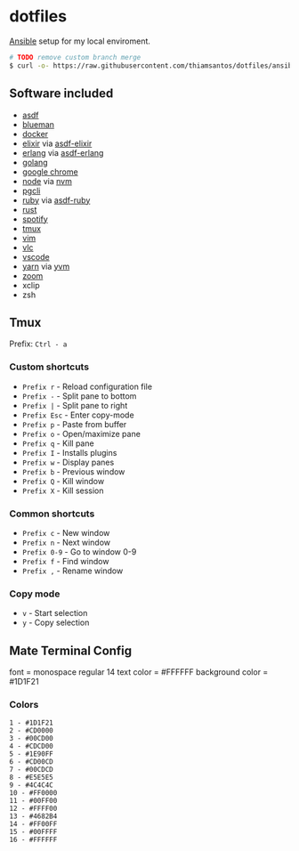 # dotfiles

[Ansible](https://www.ansible.com/) setup for my local enviroment.

```sh
# TODO remove custom branch merge
$ curl -o- https://raw.githubusercontent.com/thiamsantos/dotfiles/ansible/setup.sh | bash
```

## Software included

- [asdf](https://github.com/asdf-vm/asdf)
- [blueman](https://github.com/blueman-project/blueman)
- [docker](https://www.docker.com/)
- [elixir](https://elixir-lang.org/) via [asdf-elixir](https://github.com/asdf-vm/asdf-elixir)
- [erlang](https://www.erlang.org/) via [asdf-erlang](https://github.com/asdf-vm/asdf-erlang)
- [golang](https://golang.org/)
- [google chrome](https://www.google.com/chrome/index.html)
- [node](https://nodejs.org/) via [nvm](https://github.com/nvm-sh/nvm)
- [pgcli](https://github.com/dbcli/pgcli)
- [ruby](https://www.ruby-lang.org/) via [asdf-ruby](https://github.com/asdf-vm/asdf-ruby)
- [rust](https://www.rust-lang.org/)
- [spotify](https://www.spotify.com)
- [tmux](https://github.com/tmux/tmux)
- [vim](https://www.vim.org/)
- [vlc](https://www.videolan.org/vlc/)
- [vscode](https://code.visualstudio.com/)
- [yarn](https://yarnpkg.com/) via [yvm](https://github.com/tophat/yvm)
- [zoom](https://zoom.us/)
- xclip
- zsh

## Tmux

Prefix: `Ctrl - a`

### Custom shortcuts

- `Prefix r` - Reload configuration file
- `Prefix -` - Split pane to bottom
- `Prefix |` - Split pane to right
- `Prefix Esc` - Enter copy-mode
- `Prefix p` - Paste from buffer
- `Prefix o` - Open/maximize pane
- `Prefix q` - Kill pane
- `Prefix I` - Installs plugins
- `Prefix w` - Display panes
- `Prefix b` - Previous window
- `Prefix Q` - Kill window
- `Prefix X` - Kill session

### Common shortcuts

- `Prefix c` - New window
- `Prefix n` - Next window
- `Prefix 0-9` - Go to window 0-9
- `Prefix f` - Find window
- `Prefix ,` - Rename window

### Copy mode

- `v` - Start selection
- `y` - Copy selection

## Mate Terminal Config

font = monospace regular 14
text color = #FFFFFF
background color = #1D1F21

### Colors

```
1 - #1D1F21
2 - #CD0000
3 - #00CD00
4 - #CDCD00
5 - #1E90FF
6 - #CD00CD
7 - #00CDCD
8 - #E5E5E5
9 - #4C4C4C
10 - #FF0000
11 - #00FF00
12 - #FFFF00
13 - #4682B4
14 - #FF00FF
15 - #00FFFF
16 - #FFFFFF
```
